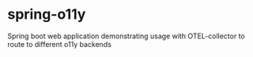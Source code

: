 # spring-o11y

Spring boot web application demonstrating usage with OTEL-collector to route to different o11y backends 